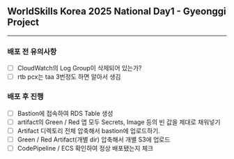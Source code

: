 ## WorldSkills Korea 2025 National Day1 - Gyeonggi Project
---



### 배포 전 유의사항
- [ ] CloudWatch의 Log Group이 삭제되어 있는가?
- [ ] rtb pcx는 taa 3번정도 하면 알아서 생김

### 배포 후 진행
- [ ] Bastion에 접속하여 RDS Table 생성
- [ ] artifact의 Green / Red 앱 모두 Secrets, Image 등의 빈 값을 제대로 채워넣기
- [ ] Artifact 디렉토리 전체 압축해서 bastion에 업로드하기.
- [ ] Green / Red Artifact(개별 dir) 압축해서 개별 S3에 업로드
- [ ] CodePipeline / ECS 확인하여 정상 배포됐는지 체크